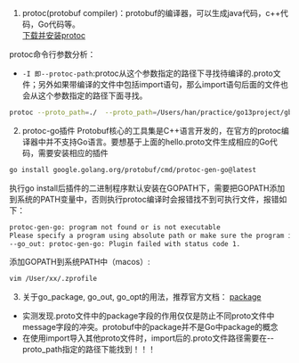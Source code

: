 1. protoc(protobuf compiler)：protobuf的编译器，可以生成java代码，c++代码，Go代码等。  
[下载并安装protoc](https://github.com/protocolbuffers/protobuf/releases)

protoc命令行参数分析：
- `-I 即--protoc-path`:protoc从这个参数指定的路径下寻找待编译的.proto文件；另外如果带编译的文件中包括import语句，那么import语句后面的文件也会从这个参数指定的路径下面寻找。
```sh
protoc --proto_path=./  --proto_path=/Users/han/practice/go13project/gblog/skill/protobuf/test/common --go_out=./ --go_opt=module="github.com/hpp131/gblog/pb"  hello.proto  common.proto
```




2. protoc-go插件
Protobuf核心的工具集是C++语言开发的，在官方的protoc编译器中并不支持Go语言。要想基于上面的hello.proto文件生成相应的Go代码，需要安装相应的插件
```sh
go install google.golang.org/protobuf/cmd/protoc-gen-go@latest
```
执行go install后插件的二进制程序默认安装在GOPATH下，需要把GOPATH添加到系统的PATH变量中，否则执行protoc编译时会报错找不到可执行文件，报错如下：
```sh
protoc-gen-go: program not found or is not executable
Please specify a program using absolute path or make sure the program is available in your PATH system variable
--go_out: protoc-gen-go: Plugin failed with status code 1.
```
添加GOPATH到系统PATH中（macos）:
```sh
vim /User/xx/.zprofile
```


3. 关于go_package, go_out, go_opt的用法，推荐官方文档：
[package](https://protobuf.dev/reference/go/go-generated/#package)
- 实测发现.proto文件中的package字段的作用仅仅是防止不同proto文件中message字段的冲突。protobuf中的package并不是Go中package的概念
- 在使用import导入其他proto文件时，import后的.proto文件路径需要在--proto_path指定的路径下能找到！！！

